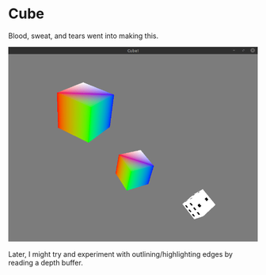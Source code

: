 # Cube
Blood, sweat, and tears went into making this.

![](./demo.gif)

Later, I might try and experiment with outlining/highlighting edges by reading a depth buffer.
